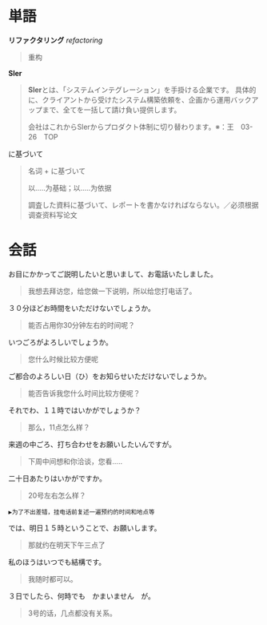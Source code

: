 # 単語

**リファクタリング**  *refactoring*

> 重构

**Sler**

>  **Sler**とは、「システムインテグレーション」を手掛ける企業です。 具体的に、クライアントから受けたシステム構築依頼を、企画から運用バックアップまで、全てを一括して請け負い提供します。
>
> 会社はこれからSlerからプロダクト体制に切り替わります。※：王　03-26　TOP

に基づいて

> 名词 + に基づいて
>
> 以.....为基础；以.....为依据
>
> 調査した資料に基づいて、レポートを書かなければならない。／必须根据调查资料写论文



# 会話

お目にかかってご説明したいと思いまして、お電話いたしました。

> 我想去拜访您，给您做一下说明，所以给您打电话了。

３０分ほどお時間をいただけないでしょうか。

> 能否占用你30分钟左右的时间呢？

いつごろがよろしいでしょうか。

> 您什么时候比较方便呢

ご都合のよろしい日（ひ）をお知らせいただけないでしょうか。

> 能否告诉我您什么时间比较方便呢？

それでわ、１１時ではいかがでしょうか？

> 那么，11点怎么样？

来週の中ごろ、打ち合わせをお願いしたいんですが。

>下周中间想和你洽谈，您看.....

二十日あたりはいかがですか。

> 20号左右怎么样？

`▶为了不出差错，挂电话前复述一遍预约的时间和地点等`

では、明日１５時ということで、お願いします。

> 那就约在明天下午三点了

私のほうはいつでも結構です。

> 我随时都可以。

３日でしたら、何時でも　かまいません　が。

> 3号的话，几点都没有关系。